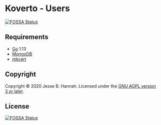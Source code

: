 # Koverto - Users

[![FOSSA Status](https://app.fossa.io/api/projects/git%2Bgithub.com%2Fkoverto%2Fusers.svg?type=shield)](https://app.fossa.io/projects/git%2Bgithub.com%2Fkoverto%2Fusers?ref=badge_shield)

## Requirements

- [Go][] 1.13
- [MongoDB][]
- [mkcert][]

## Copyright

Copyright © 2020 Jesse B. Hannah. Licensed under the [GNU AGPL version 3 or
later][agpl].

[agpl]: LICENSE
[go]: https://golang.org/
[mkcert]: https://github.com/FiloSottile/mkcert
[mongodb]: https://www.mongodb.com/

## License

[![FOSSA Status](https://app.fossa.io/api/projects/git%2Bgithub.com%2Fkoverto%2Fusers.svg?type=large)](https://app.fossa.io/projects/git%2Bgithub.com%2Fkoverto%2Fusers?ref=badge_large)
